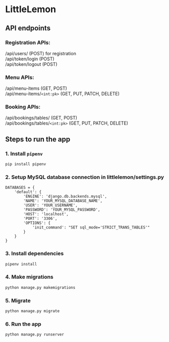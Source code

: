# LittleLemon
## API endpoints

### Registration APIs:<br />
/api/users/ (POST) for registration<br />
/api/token/login (POST)<br />
/api/token/logout (POST)<br />

### Menu APIs:<br />
/api/menu-items (GET, POST)<br />
/api/menu-items/`<int:pk>` (GET, PUT, PATCH, DELETE)<br />

### Booking APIs:<br />
/api/bookings/tables/ (GET, POST)<br />
/api/bookings/tables/`<int:pk>` (GET, PUT, PATCH, DELETE)<br />

## Steps to run the app<br />
### 1. Install `pipenv`<br />
```bash
pip install pipenv
```

### 2. Setup MySQL database connection in littlelemon/settings.py
```
DATABASES = {
    'default': {
        'ENGINE': 'django.db.backends.mysql',
        'NAME': 'YOUR_MYSQL_DATABASE_NAME',
        'USER': 'YOUR_USERNAME',
        'PASSWORD': 'YOUR_MYSQL_PASSWORD',
        'HOST': 'localhost',
        'PORT': '3306',
        'OPTIONS': {
            'init_command': "SET sql_mode='STRICT_TRANS_TABLES'"
        }
    }
}
```

### 3. Install dependencies
```bash
pipenv install
```

### 4. Make migrations

```bash
python manage.py makemigrations
```

### 5. Migrate

```bash
python manage.py migrate
```

### 6. Run the app

```bash
python manage.py runserver
```
